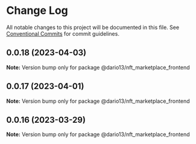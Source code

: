 # Change Log

All notable changes to this project will be documented in this file.
See [Conventional Commits](https://conventionalcommits.org) for commit guidelines.

## 0.0.18 (2023-04-03)

**Note:** Version bump only for package @dario13/nft_marketplace_frontend

## 0.0.17 (2023-04-01)

**Note:** Version bump only for package @dario13/nft_marketplace_frontend

## 0.0.16 (2023-03-29)

**Note:** Version bump only for package @dario13/nft_marketplace_frontend
